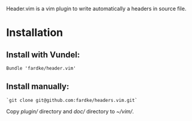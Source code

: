 Header.vim is a vim plugin to write automatically a headers in source file.

# Installation

## Install with Vundel:

   ```vim
   Bundle 'fardke/header.vim'
   ```

## Install manually:

    `git clone git@github.com:fardke/headers.vim.git`

Copy *plugin/* directory and *doc/* directory to *~/vim/*.
